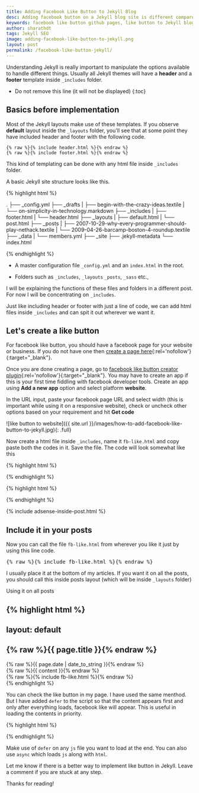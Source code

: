 ```yaml
---
title: Adding Facebook Like Button to Jekyll Blog
desc: Adding facebook button on a Jekyll blog site is different compared to HTML sites. This is because Jekyll blogs have the advantage of including html files which are inside _includes folder. We are taking advantage of this option! 
keywords: facebook like button github pages, like button to Jekyll blog
author: sharathdt
tags: Jekyll SEO
image: adding-facebook-like-button-to-jekyll.png
layout: post
permalink: /facebook-like-button-jekyll/
---
```



Understanding Jekyll is really important to manipulate the options available to handle different things. Usually all Jekyll themes will have a **header** and a **footer** template inside ```_includes``` folder.


* Do not remove this line (it will not be displayed) 
{:toc}


## Basics before implementation

Most of the Jekyll layouts make use of these templates. If you observe **default** layout inside    the ```_layouts``` folder, you'll see that  at some point they have included header and footer with the following code.

```{% raw %}{% include header.html %}{% endraw %}```
<br />
```{% raw %}{% include footer.html %}{% endraw %}```

This kind of templating can be done with any html file inside ```_includes``` folder. 

A basic Jekyll site structure looks like this. 


{% highlight html %}

.
├── _config.yml
├── _drafts
|   ├── begin-with-the-crazy-ideas.textile
|   └── on-simplicity-in-technology.markdown
├── _includes
|   ├── footer.html
|   └── header.html
├── _layouts
|   ├── default.html
|   └── post.html
├── _posts
|   ├── 2007-10-29-why-every-programmer-should-play-nethack.textile
|   └── 2009-04-26-barcamp-boston-4-roundup.textile
├── _data
|   └── members.yml
├── _site
├── .jekyll-metadata
└── index.html

{% endhighlight %}

* A master configuration file ```_config.yml``` and an ```index.html``` in the root.

* Folders such as ```_includes```, ```_layouts``` ```_posts```, ```_sass``` etc.,

I will be explaining the functions of these files and folders in a different post. For now I will be concentrating on ```_includes```.

Just like including header or footer with just a line of code, we can add html files inside ```_includes``` and can spit it out wherever we want it.

## Let's create a like button
For facebook like button, you should have a facebook page for your website or business. If you do not have one then [create a page here](https://www.facebook.com/pages/create/){:rel='nofollow'}{:target="_blank"}.

Once you are done creating a page, go to [facebook like button creator plugin](https://developers.facebook.com/docs/plugins/like-button){:rel='nofollow'}{:target="_blank"}. You may have to create an app if this is your first time fiddling with facebook developer tools. Create an app using **Add a new app** option and select platform **website**.

In the URL input, paste your facebook page URL and select width (this is important while using it on a responsive website), check or uncheck other options based on your requirement and hit **Get code**

![like button to website]({{ site.url }}/images/how-to-add-facebook-like-button-to-jekyll.jpg){: .full}

Now create a html file inside ```_includes```, name it ```fb-like.html``` and copy paste both the codes in it. Save the file.
The code will look somewhat like this

{% highlight html %}
<div id="fb-root"></div>
<script>(function(d, s, id) {
  var js, fjs = d.getElementsByTagName(s)[0];
  if (d.getElementById(id)) return;
  js = d.createElement(s); js.id = id;
  js.src = "//connect.facebook.net/en_US/sdk.js#xfbml=1&version=v2.5&appId=1409800511270506";
  fjs.parentNode.insertBefore(js, fjs);
}(document, 'script', 'facebook-jssdk'));</script>
{% endhighlight %}

{% highlight html %}
<div class="fb-like" data-href="https://developers.facebook.com/docs/plugins/" data-layout="standard" data-action="like" data-show-faces="true" data-share="true"></div>
{% endhighlight %}

{% include adsense-inside-post.html %}

## Include it in your posts
 Now you can call the file ```fb-like.html``` from wherever you like it just by using this line code. 
 <pre>{% raw %}{% include fb-like.html %}{% endraw %}</pre>
 
I usually place it at the bottom of my articles. If you want it on all the posts, you should call this inside posts layout (which will be inside ```_layouts``` folder)
 
Using it on all posts
 
{% highlight html %}
---
layout: default
---
<article id="post-page" >
    <h2>{% raw %}{{ page.title }}{% endraw %}</h2>        
    <time datetime="{% raw %}{{ page.date | date_to_xmlschema }}{% endraw %}" class="by-line" >{% raw %}{{ page.date | date_to_string }}{% endraw %}</time>
    <div class="content" >
         {% raw %}{{ content }}{% endraw %}
    </div>    
    {% raw %}{% include  fb-like.html %}{% endraw %}
     
</article>
 {% endhighlight %}

You can check the like button in my page. I have used the same menthod. But I have added ```defer``` to the script so that the content appears first and only after everything loads, facebook like will appear. This is useful in loading the contents in priority.

{% highlight html %}
<script defer>(function(d, s, id) {
.
.
.
</script>
{% endhighlight %}

Make use of ```defer``` on any ```js``` file you want to load at the end. You can also use ```async``` which loads ```js``` along with ```html```.

Let me know if there is a better way to implement like button in Jekyll. Leave a comment if you are stuck at any step.

Thanks for reading!
